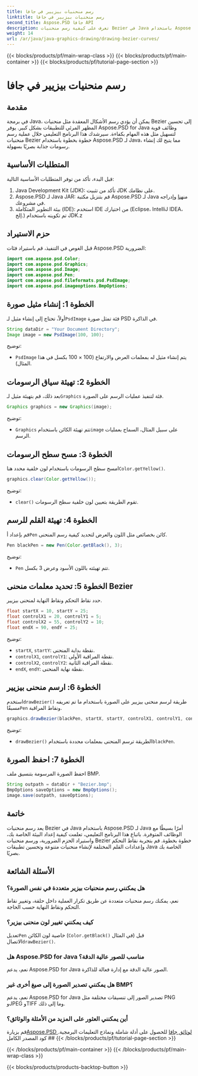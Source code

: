 ```yaml
---
title: رسم منحنيات بيزيير في جافا
linktitle: رسم منحنيات بيزيير في جافا
second_title: Aspose.PSD جافا API
description: تعرف على كيفية رسم منحنيات Bezier في Java باستخدام Aspose.PSD لـ Java. اتبع دليلنا خطوة بخطوة مع أمثلة التعليمات البرمجية.
weight: 14
url: /ar/java/java-graphics-drawing/drawing-bezier-curves/
---
```


{{< blocks/products/pf/main-wrap-class >}}
{{< blocks/products/pf/main-container >}}
{{< blocks/products/pf/tutorial-page-section >}}

# رسم منحنيات بيزيير في جافا

## مقدمة
في برمجة Java، يمكن أن يؤدي رسم الأشكال المعقدة مثل منحنيات Bezier إلى تحسين المظهر المرئي للتطبيقات بشكل كبير. يوفر Aspose.PSD for Java وظائف قوية لتسهيل مثل هذه المهام بكفاءة. سيرشدك هذا البرنامج التعليمي خلال عملية رسم منحنيات Bezier خطوة بخطوة باستخدام Aspose.PSD لـ Java، مما يتيح لك إنشاء رسومات جذابة بصريًا بسهولة.
## المتطلبات الأساسية
قبل البدء، تأكد من توفر المتطلبات الأساسية التالية:
1. Java Development Kit (JDK): تأكد من تثبيت JDK على نظامك.
2.  Aspose.PSD لـ Java JAR: قم بتنزيل مكتبة Aspose.PSD لـ Java من[هنا](https://releases.aspose.com/psd/java/) وإدراجه في مشروعك.
3. بيئة التطوير المتكاملة (IDE): استخدم IDE من اختيارك (Eclipse، IntelliJ IDEA، إلخ.) تم تكوينه باستخدام JDK.z
## حزم الاستيراد
قبل الغوص في التنفيذ، قم باستيراد فئات Aspose.PSD الضرورية:
```java
import com.aspose.psd.Color;
import com.aspose.psd.Graphics;
import com.aspose.psd.Image;
import com.aspose.psd.Pen;
import com.aspose.psd.fileformats.psd.PsdImage;
import com.aspose.psd.imageoptions.BmpOptions;
```
## الخطوة 1: إنشاء مثيل صورة
 أولاً، تحتاج إلى إنشاء مثيل لـ`PsdImage` فئة تمثل صورة PSD في الذاكرة.
```java
String dataDir = "Your Document Directory";
Image image = new PsdImage(100, 100);
```
توضيح:
- `PsdImage` يتم إنشاء مثيل له بمعلمات العرض والارتفاع (100 × 100 بكسل في هذا المثال).
## الخطوة 2: تهيئة سياق الرسومات
 بعد ذلك، قم بتهيئة مثيل لـ`Graphics` فئة لتنفيذ عمليات الرسم على الصورة.
```java
Graphics graphics = new Graphics(image);
```
توضيح:
- `Graphics` تتم تهيئة الكائن باستخدام`image` على سبيل المثال، السماح بعمليات الرسم.
## الخطوة 3: مسح سطح الرسومات
امسح سطح الرسومات باستخدام لون خلفية محدد هنا`Color.getYellow()`.
```java
graphics.clear(Color.getYellow());
```
توضيح:
- `clear()` تقوم الطريقة بتعيين لون خلفية سطح الرسومات.
## الخطوة 4: تهيئة القلم للرسم
 قم بإعداد أ`Pen` كائن بخصائص مثل اللون والعرض لتحديد كيفية رسم المنحنى.
```java
Pen blackPen = new Pen(Color.getBlack(), 3);
```
توضيح:
- `Pen` تتم تهيئته باللون الأسود وعرض 3 بكسل.
## الخطوة 5: تحديد معلمات منحنى Bezier
حدد نقاط التحكم ونقاط النهاية لمنحنى بيزيير.
```java
float startX = 10, startY = 25;
float controlX1 = 20, controlY1 = 5;
float controlX2 = 55, controlY2 = 10;
float endX = 90, endY = 25;
```
توضيح:
- `startX`, `startY`: نقطة بداية المنحنى.
- `controlX1`, `controlY1`: نقطة المراقبة الأولى.
- `controlX2`, `controlY2`: نقطة المراقبة الثانية.
- `endX`, `endY`: نقطة نهاية المنحنى.
## الخطوة 6: ارسم منحنى بيزيير
 استخدم`drawBezier()` طريقة لرسم منحنى بيزيير على الصورة باستخدام ما تم تعريفه مسبقًا`Pen` ونقاط المراقبة.
```java
graphics.drawBezier(blackPen, startX, startY, controlX1, controlY1, controlX2, controlY2, endX, endY);
```
توضيح:
- `drawBezier()` الطريقة ترسم المنحنى بمعلمات محددة باستخدام`blackPen`.
## الخطوة 7: احفظ الصورة
احفظ الصورة المرسومة بتنسيق ملف BMP.
```java
String outpath = dataDir + "Bezier.bmp";
BmpOptions saveOptions = new BmpOptions();
image.save(outpath, saveOptions);
```
## خاتمة
يعد رسم منحنيات Bezier في Java باستخدام Aspose.PSD لـ Java أمرًا بسيطًا مع الوظائف المتوفرة. باتباع هذا البرنامج التعليمي، تعلمت كيفية إعداد البيئة الخاصة بك، واستيراد الحزم الضرورية، ورسم منحنيات Bezier خطوة بخطوة. قم بتجربة نقاط التحكم وإعدادات القلم المختلفة لإنشاء منحنيات متنوعة وتحسين تطبيقات Java الخاصة بك بصريًا.
## الأسئلة الشائعة
### هل يمكنني رسم منحنيات بيزير متعددة في نفس الصورة؟
نعم، يمكنك رسم منحنيات متعددة عن طريق تكرار العملية داخل حلقة، وتغيير نقاط التحكم ونقاط النهاية حسب الحاجة.
### كيف يمكنني تغيير لون منحنى بيزير؟
 تعديل`Pen` خاصية لون الكائن (`Color.getBlack()` في المثال) قبل الاتصال`drawBezier()`.
### هل Aspose.PSD for Java مناسب للصور عالية الدقة؟
نعم، يدعم Aspose.PSD for Java الصور عالية الدقة مع إدارة فعالة للذاكرة.
### هل يمكنني تصدير الصورة إلى صيغ أخرى غير BMP؟
نعم، يدعم Aspose.PSD for Java تصدير الصور إلى تنسيقات مختلفة مثل PNG وJPEG وTIFF وما إلى ذلك.
### أين يمكنني العثور على المزيد من الأمثلة والوثائق؟
 قم بزيارة[Aspose.PSD لوثائق جافا](https://reference.aspose.com/psd/java/) للحصول على أدلة شاملة ونماذج التعليمات البرمجية. ## كود المصدر الكامل
{{< /blocks/products/pf/tutorial-page-section >}}

{{< /blocks/products/pf/main-container >}}
{{< /blocks/products/pf/main-wrap-class >}}

{{< blocks/products/products-backtop-button >}}
